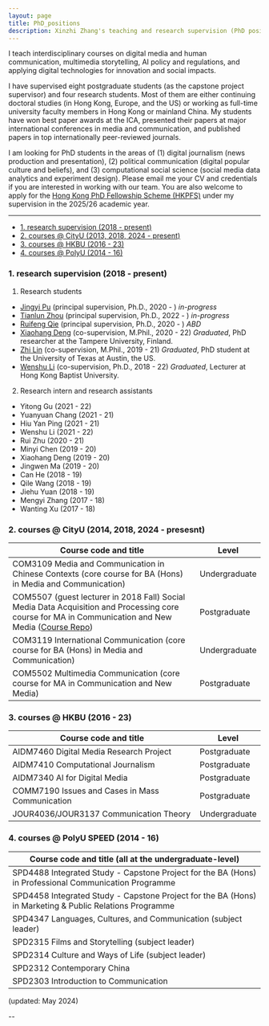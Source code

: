```yaml
---
layout: page
title: PhD_positions
description: Xinzhi Zhang's teaching and research supervision (PhD positions)
---
```


I teach interdisciplinary courses on digital media and human communication, multimedia storytelling, AI policy and regulations, and applying digital technologies for innovation and social impacts. 

I have supervised eight postgraduate students (as the capstone project supervisor) and four research students. Most of them are either continuing doctoral studies (in Hong Kong, Europe, and the US) or working as full-time university faculty members in Hong Kong or mainland China. My students have won best paper awards at the ICA, presented their papers at major international conferences in media and communication, and published papers in top internationally peer-reviewed journals. 

I am looking for PhD students in the areas of (1) digital journalism (news production and presentation), (2) political communication (digital popular culture and beliefs), and (3) computational social science (social media data analytics and experiment design). Please email me your CV and credentials if you are interested in working with our team. You are also welcome to apply for the [Hong Kong PhD Fellowship Scheme (HKPFS)](https://cerg1.ugc.edu.hk/hkpfs/index.html) under my supervision in the 2025/26 academic year. 


---

<ul class="nav">
    <li><a href="#hkbu_rds">1. research supervision (2018 - present)</a></li>
    <li><a href="#cityu_courese">2. courses @ CityU (2013, 2018, 2024 - present) </a></li>    
    <li><a href="#hkbu_course">3. courses @ HKBU (2016 - 23)</a></li>
    <li><a href="#polyu_course">4. courses @ PolyU (2014 - 16)</a></li>
</ul>


### <a name="hkbu_rds"></a>1. research supervision (2018 - present)

1. Research students
 - [Jingyi Pu](https://www.cityu.edu.hk/com/Profile2.aspx?u=jingyipu2) (principal supervision, Ph.D., 2020 - ) *in-progress*
 - [Tianlun Zhou](https://www.comm.hkbu.edu.hk/comd-www/lib/pdf/PhD/ZHOU_Tianlun.pdf) (principal supervision, Ph.D., 2022 - ) *in-progress* 
 - [Ruifeng Qie](https://www.comm.hkbu.edu.hk/comd-www/lib/pdf/PhD/QIE_Ruifeng.pdf) (principal supervision, Ph.D., 2020 - ) *ABD* 
 - [Xiaohang Deng](https://webpages.tuni.fi/gamification/members/dion-deng) (co-supervision, M.Phil., 2020 - 22) *Graduated*, PhD researcher at the Tampere University, Finland. 
 - [Zhi Lin](https://scholar.google.com/citations?user=N0hz9gwAAAAJ) (co-supervision, M.Phil., 2019 - 21) *Graduated*, PhD student at the University of Texas at Austin, the US.  
 - [Wenshu Li](https://scholar.google.com/citations?user=qfxb7XoAAAAJ) (co-supervision, Ph.D., 2018 - 22) *Graduated*, Lecturer at Hong Kong Baptist University. 

2. Research intern and research assistants
 - Yitong Gu (2021 - 22)
 - Yuanyuan Chang (2021 - 21)
 - Hiu Yan Ping (2021 - 21)
 - Wenshu Li (2021 - 22)
 - Rui Zhu (2020 - 21)
 - Minyi Chen (2019 - 20)
 - Xiaohang Deng (2019 - 20)
 - Jingwen Ma (2019 - 20)
 - Can He (2018 - 19)
 - Qile Wang (2018 - 19)
 - Jiehu Yuan (2018 - 19)
 - Mengyi Zhang (2017 - 18)
 - Wanting Xu (2017 - 18)


### <a name="cityu_courese"></a>2. courses @ CityU (2014, 2018, 2024 - presesnt)

|Course code and title | Level |   
|--- | --- |
| COM3109 Media and Communication in Chinese Contexts (core course for BA (Hons) in Media and Communication) | Undergraduate |
| COM5507 (guest lecturer in 2018 Fall) Social Media Data Acquisition and Processing core course for MA in Communication and New Media ([Course Repo](https://github.com/xzzhang2/201819A_cityu_com5507)) | Postgraduate |
| COM3119 International Communication (core course for BA (Hons) in Media and Communication) | Undergraduate | 
| COM5502 Multimedia Communication (core course for MA in Communication and New Media) | Postgraduate | 


### <a name="hkbu_course"></a>3. courses @ HKBU (2016 - 23)

|Course code and title | Level |   
| --- | --- |
| AIDM7460 Digital Media Research Project | Postgraduate | 
| AIDM7410 Computational Journalism | Postgraduate |
| AIDM7340 AI for Digital Media | Postgraduate  |
| COMM7190 Issues and Cases in Mass Communication | Postgraduate |
| JOUR4036/JOUR3137 Communication Theory | Undergraduate |


### <a name="polyu_course"></a>4. courses @ PolyU SPEED (2014 - 16)

| Course code and title (all at the undergraduate-level) |   
| --- | 
| SPD4488 Integrated Study - Capstone Project for the BA (Hons) in Professional Communication Programme |
| SPD4458 Integrated Study - Capstone Project for the BA (Hons) in Marketing & Public Relations Programme |
| SPD4347 Languages, Cultures, and Communication (subject leader) |
| SPD2315 Films and Storytelling (subject leader) |
| SPD2314 Culture and Ways of Life (subject leader) |
| SPD2312 Contemporary China |
| SPD2303 Introduction to Communication |





(updated: May 2024) 


--



